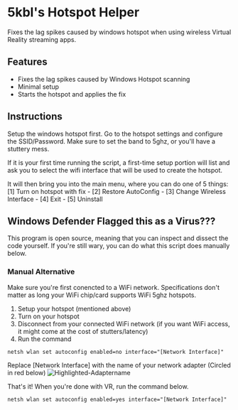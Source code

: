 # 5kbl's Hotspot Helper
Fixes the lag spikes caused by windows hotspot when using wireless Virtual Reality streaming apps.

## Features
- Fixes the lag spikes caused by Windows Hotspot scanning
- Minimal setup
- Starts the hotspot and applies the fix

## Instructions
Setup the windows hotspot first. Go to the hotspot settings and configure the SSID/Password. Make sure to set the band to 5ghz, or you'll have a stuttery mess.

If it is your first time running the script, a first-time setup portion will list and ask you to select the wifi interface that will be used to create the hotspot.

It will then bring you into the main menu, where you can do one of 5 things: [1] Turn on hotspot with fix - [2] Restore AutoConfig - [3] Change Wireless Interface - [4] Exit - [5] Uninstall

## Windows Defender Flagged this as a Virus???
This program is open source, meaning that you can inspect and dissect the code yourself. If you're still wary, you can do what this script does manually below. 

### Manual Alternative
Make sure you're first conencted to a WiFi network. Specifications don't matter as long your WiFi chip/card supports WiFi 5ghz hotspots.

1. Setup your hotspot (mentioned above)
2. Turn on your hotspot
3. Disconnect from your connected WiFi network (if you want WiFi access, it might come at the cost of stutters/latency)
4. Run the command
```
netsh wlan set autoconfig enabled=no interface="[Network Interface]"
```
Replace [Network Interface] with the name of your network adapter (Circled in red below) ![Highlighted-Adaptername](https://user-images.githubusercontent.com/64815861/113248316-88433e00-9271-11eb-9c9a-3d76927cf991.PNG)

That's it! When you're done with VR, run the command below.
```
netsh wlan set autoconfig enabled=yes interface="[Network Interface]"
```
